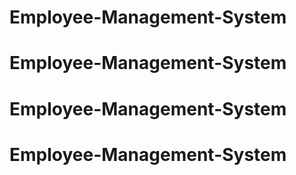 # Employee-Management-System
# Employee-Management-System
# Employee-Management-System
# Employee-Management-System
